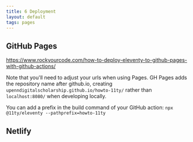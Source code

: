 ```yaml
---
title: 6 Deployment
layout: default
tags: pages
---
```

## GitHub Pages
https://www.rockyourcode.com/how-to-deploy-eleventy-to-github-pages-with-github-actions/

Note that you'll need to adjust your urls when using Pages. GH Pages adds the repository name after github.io, creating `upenndigitalscholarship.github.io/howto-11ty/` rather than `localhost:8080/` when developing locally.

You can add a prefix in the build command of your GitHub action: 
`npx @11ty/eleventy --pathprefix=howto-11ty`

## Netlify

